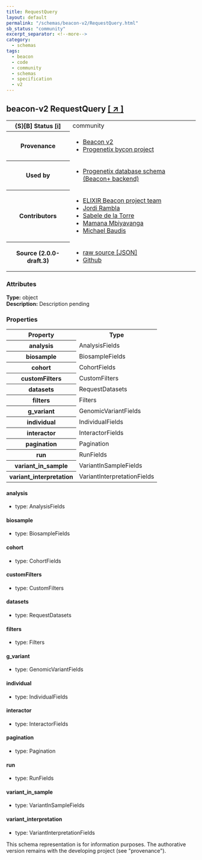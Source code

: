 ```yaml
---
title: RequestQuery
layout: default
permalink: "/schemas/beacon-v2/RequestQuery.html"
sb_status: "community"
excerpt_separator: <!--more-->
category:
  - schemas
tags:
  - beacon
  - code
  - community
  - schemas
  - specification
  - v2
---
```


<div id="schema-header-title">
  <h2><span id="schema-header-title-project">beacon-v2</span> RequestQuery <a href="https://github.com/ga4gh-beacon/specification-v2-blocks" target="_BLANK">[ &nearr; ]</a></h2>
</div>

<table id="schema-header-table">
<tr>
<th>{S}[B] Status <a href="https://schemablocks.org/about/sb-status-levels.html">[i]</a></th>
<td><div id="schema-header-status">community</div></td>
</tr>
<tr><th>Provenance</th><td><ul>
<li><a href="https://github.com/ga4gh-beacon/specification-v2">Beacon v2</a></li>
<li><a href="https://github.com/progenetix/bycon/">Progenetix bycon project</a></li>
</ul></td></tr>
<tr><th>Used by</th><td><ul>
<li><a href="https://github.com/progenetix/schemas/">Progenetix database schema (Beacon+ backend)</a></li>
</ul></td></tr>


<!--more-->
<tr><th>Contributors</th><td><ul>
<li><a href="https://beacon-project.io/categories/people.html">ELIXIR Beacon project team</a></li>
<li><a href="https://github.com/jrambla">Jordi Rambla</a></li>
<li><a href="https://github.com/sdelatorrep">Sabele de la Torre</a></li>
<li><a href="https://github.com/mamanambiya">Mamana Mbiyavanga</a></li>
<li><a href="https://orcid.org/0000-0002-9903-4248">Michael Baudis</a></li>
</ul></td></tr>
<tr><th>Source (2.0.0-draft.3)</th><td><ul>
<li><a href="current/RequestQuery.json" target="_BLANK">raw source [JSON]</a></li>
<li><a href="https://github.com/ga4gh-beacon/specification-v2-blocks/blob/master/schemas/RequestQuery.yaml" target="_BLANK">Github</a></li>
</ul></td></tr>
</table>

<div id="schema-attributes-title"><h3>Attributes</h3></div>

  
__Type:__ object  
__Description:__ Description pending

### Properties

<table id="schema-properties-table">
  <tr>
    <th>Property</th>
    <th>Type</th>
  </tr>
  <tr>
    <th>analysis</th>
    <td>AnalysisFields</td>
  </tr>
  <tr>
    <th>biosample</th>
    <td>BiosampleFields</td>
  </tr>
  <tr>
    <th>cohort</th>
    <td>CohortFields</td>
  </tr>
  <tr>
    <th>customFilters</th>
    <td>CustomFilters</td>
  </tr>
  <tr>
    <th>datasets</th>
    <td>RequestDatasets</td>
  </tr>
  <tr>
    <th>filters</th>
    <td>Filters</td>
  </tr>
  <tr>
    <th>g_variant</th>
    <td>GenomicVariantFields</td>
  </tr>
  <tr>
    <th>individual</th>
    <td>IndividualFields</td>
  </tr>
  <tr>
    <th>interactor</th>
    <td>InteractorFields</td>
  </tr>
  <tr>
    <th>pagination</th>
    <td>Pagination</td>
  </tr>
  <tr>
    <th>run</th>
    <td>RunFields</td>
  </tr>
  <tr>
    <th>variant_in_sample</th>
    <td>VariantInSampleFields</td>
  </tr>
  <tr>
    <th>variant_interpretation</th>
    <td>VariantInterpretationFields</td>
  </tr>

</table>


#### analysis

* type: AnalysisFields




#### biosample

* type: BiosampleFields




#### cohort

* type: CohortFields




#### customFilters

* type: CustomFilters




#### datasets

* type: RequestDatasets




#### filters

* type: Filters




#### g_variant

* type: GenomicVariantFields




#### individual

* type: IndividualFields




#### interactor

* type: InteractorFields




#### pagination

* type: Pagination




#### run

* type: RunFields




#### variant_in_sample

* type: VariantInSampleFields




#### variant_interpretation

* type: VariantInterpretationFields



<div id="schema-footer">
This schema representation is for information purposes. The authorative 
version remains with the developing project (see "provenance").
</div>


